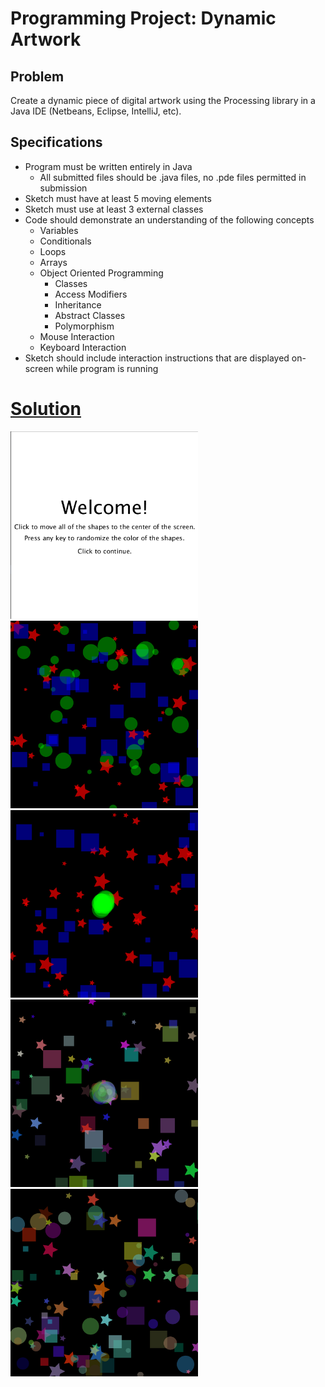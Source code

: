 # Programming Project: Dynamic Artwork

## Problem
  Create a dynamic piece of digital artwork using the Processing library in a Java IDE (Netbeans, Eclipse, IntelliJ, etc).

## Specifications
  * Program must be written entirely in Java
    * All submitted files should be .java files, no .pde files permitted in submission
  * Sketch must have at least 5 moving elements
  * Sketch must use at least 3 external classes
  * Code should demonstrate an understanding of the following concepts
    * Variables
    * Conditionals
    * Loops
    * Arrays
    * Object Oriented Programming
      * Classes
      * Access Modifiers
      * Inheritance
      * Abstract Classes
      * Polymorphism
    * Mouse Interaction
    * Keyboard Interaction
  * Sketch should include interaction instructions that are displayed on-screen while program is running

# [Solution](https://github.com/blwatkins/Data-Structures-From-A-New-Perspective/tree/master/2_AlgorithmAnalysis/Project/Solution/src)

<img src="https://github.com/blwatkins/Data-Structures-From-A-New-Perspective/blob/master/2_AlgorithmAnalysis/Project/Images/project1_0.png" alt="Image 1" width="300" height="300">

<img src="https://github.com/blwatkins/Data-Structures-From-A-New-Perspective/blob/master/2_AlgorithmAnalysis/Project/Images/project1_1.png" alt="Image 2" width="300" height="300">

<img src="https://github.com/blwatkins/Data-Structures-From-A-New-Perspective/blob/master/2_AlgorithmAnalysis/Project/Images/project1_2.png" alt="Image 3" width="300" height="300">

<img src="https://github.com/blwatkins/Data-Structures-From-A-New-Perspective/blob/master/2_AlgorithmAnalysis/Project/Images/project1_3.png" alt="Image 4" width="300" height="300">

<img src="https://github.com/blwatkins/Data-Structures-From-A-New-Perspective/blob/master/2_AlgorithmAnalysis/Project/Images/project1_4.png" alt="Image 5" width="300" height="300">

